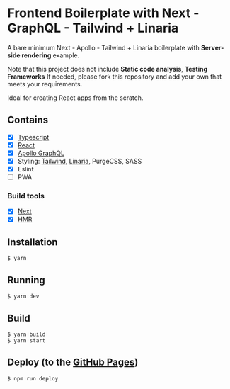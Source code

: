 # Frontend Boilerplate with Next - GraphQL - Tailwind + Linaria

A bare minimum Next - Apollo - Tailwind + Linaria boilerplate with **Server-side rendering** example.

Note that this project does not include **Static code analysis**, **Testing Frameworks**
If needed, please fork this repository and add your own that meets your requirements.

Ideal for creating React apps from the scratch.

## Contains

- [x] [Typescript](https://www.typescriptlang.org/)
- [x] [React](https://facebook.github.io/react/)
- [x] [Apollo GraphQL](https://github.com/apollographql/apollo-client)
- [x] Styling: [Tailwind](https://tailwindcss.com), [Linaria](https://github.com/callstack/linaria), PurgeCSS, SASS
- [x] Eslint
- [ ] PWA

### Build tools

- [x] [Next](https://nextjs.org)
- [x] [HMR](https://webpack.js.org/concepts/hot-module-replacement/)

## Installation

```
$ yarn
```

## Running

```
$ yarn dev
```

## Build

```
$ yarn build
$ yarn start
```

## Deploy (to the [GitHub Pages](https://pages.github.com/))

```
$ npm run deploy
```
